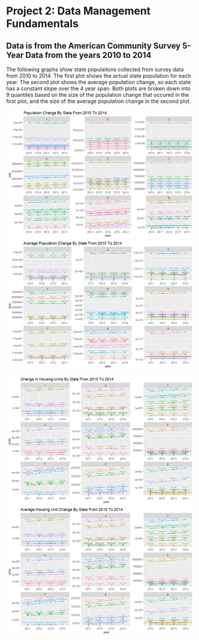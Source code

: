 # Project 2: Data Management Fundamentals
## Data is from the American Community Survey 5-Year Data from the years 2010 to 2014

The following graphs show state populaitons collected from survey data from 2010 to 2014. The first plot shows the actual state population for each year. The second plot shows the average population change, so each state has a constant slope over the 4 year span. Both plots are broken down into 9 quantiles based on the size of the population change that occured in the first plot, and the size of the average population change in the second plot. 

![](state_pop_change_2010_14.png)
![](avg_pop_change_2010_14.png)

![](housing_unit_change.png)
![](avg_housing_unit_change.png)
